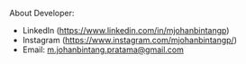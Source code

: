 About Developer:

- LinkedIn (https://www.linkedin.com/in/mjohanbintangp)
- Instagram (https://www.instagram.com/mjohanbintangp/)
- Email: m.johanbintang.pratama@gmail.com

